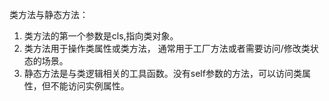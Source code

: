 类方法与静态方法：
1. 类方法的第一个参数是cls,指向类对象。
2. 类方法用于操作类属性或类方法， 通常用于工厂方法或者需要访问/修改类状态的场景。
3. 静态方法是与类逻辑相关的工具函数。没有self参数的方法，可以访问类属性，但不能访问实例属性。
